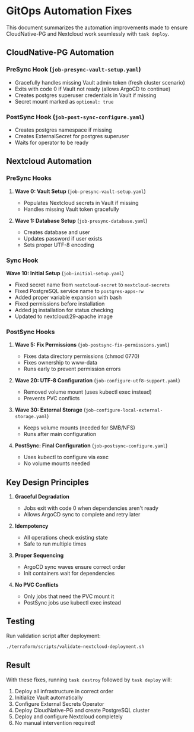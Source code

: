 # GitOps Automation Fixes

This document summarizes the automation improvements made to ensure CloudNative-PG and Nextcloud work seamlessly with `task deploy`.

## CloudNative-PG Automation

### PreSync Hook (`job-presync-vault-setup.yaml`)
- Gracefully handles missing Vault admin token (fresh cluster scenario)
- Exits with code 0 if Vault not ready (allows ArgoCD to continue)
- Creates postgres superuser credentials in Vault if missing
- Secret mount marked as `optional: true`

### PostSync Hook (`job-post-sync-configure.yaml`)
- Creates postgres namespace if missing
- Creates ExternalSecret for postgres superuser
- Waits for operator to be ready

## Nextcloud Automation

### PreSync Hooks

1. **Wave 0: Vault Setup** (`job-presync-vault-setup.yaml`)
   - Populates Nextcloud secrets in Vault if missing
   - Handles missing Vault token gracefully

2. **Wave 1: Database Setup** (`job-presync-database.yaml`)
   - Creates database and user
   - Updates password if user exists
   - Sets proper UTF-8 encoding

### Sync Hook

**Wave 10: Initial Setup** (`job-initial-setup.yaml`)
- Fixed secret name from `nextcloud-secret` to `nextcloud-secrets`
- Fixed PostgreSQL service name to `postgres-apps-rw`
- Added proper variable expansion with bash
- Fixed permissions before installation
- Added jq installation for status checking
- Updated to nextcloud:29-apache image

### PostSync Hooks

1. **Wave 5: Fix Permissions** (`job-postsync-fix-permissions.yaml`)
   - Fixes data directory permissions (chmod 0770)
   - Fixes ownership to www-data
   - Runs early to prevent permission errors

2. **Wave 20: UTF-8 Configuration** (`job-configure-utf8-support.yaml`)
   - Removed volume mount (uses kubectl exec instead)
   - Prevents PVC conflicts

3. **Wave 30: External Storage** (`job-configure-local-external-storage.yaml`)
   - Keeps volume mounts (needed for SMB/NFS)
   - Runs after main configuration

4. **PostSync: Final Configuration** (`job-postsync-configure.yaml`)
   - Uses kubectl to configure via exec
   - No volume mounts needed

## Key Design Principles

1. **Graceful Degradation**
   - Jobs exit with code 0 when dependencies aren't ready
   - Allows ArgoCD sync to complete and retry later

2. **Idempotency**
   - All operations check existing state
   - Safe to run multiple times

3. **Proper Sequencing**
   - ArgoCD sync waves ensure correct order
   - Init containers wait for dependencies

4. **No PVC Conflicts**
   - Only jobs that need the PVC mount it
   - PostSync jobs use kubectl exec instead

## Testing

Run validation script after deployment:
```bash
./terraform/scripts/validate-nextcloud-deployment.sh
```

## Result

With these fixes, running `task destroy` followed by `task deploy` will:
1. Deploy all infrastructure in correct order
2. Initialize Vault automatically
3. Configure External Secrets Operator
4. Deploy CloudNative-PG and create PostgreSQL cluster
5. Deploy and configure Nextcloud completely
6. No manual intervention required!